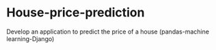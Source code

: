 # House-price-prediction
Develop an application to predict the price of a house (pandas-machine learning-Django)
